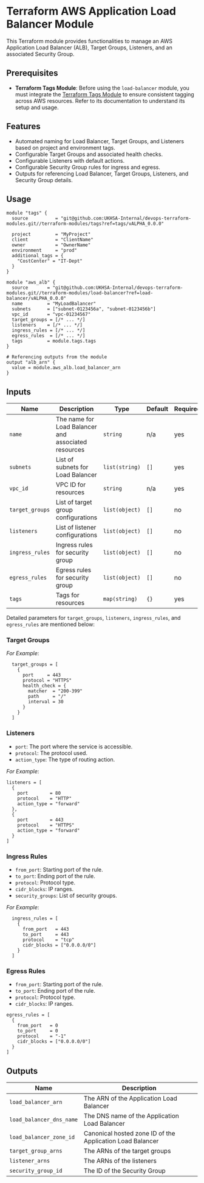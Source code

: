 # Terraform AWS Application Load Balancer Module

This Terraform module provides functionalities to manage an AWS Application Load Balancer (ALB), Target Groups, Listeners, and an associated Security Group.

## Prerequisites

- **Terraform Tags Module**: Before using the `load-balancer` module, you must integrate the [Terraform Tags Module](../helpers/tags) to ensure consistent tagging across AWS resources. Refer to its documentation to understand its setup and usage.

## Features

- Automated naming for Load Balancer, Target Groups, and Listeners based on project and environment tags.
- Configurable Target Groups and associated health checks.
- Configurable Listeners with default actions.
- Configurable Security Group rules for ingress and egress.
- Outputs for referencing Load Balancer, Target Groups, Listeners, and Security Group details.

## Usage

```hcl
module "tags" {
  source          = "git@github.com:UKHSA-Internal/devops-terraform-modules.git//terraform-modules/tags?ref=tags/vALPHA_0.0.0"

  project         = "MyProject"
  client          = "ClientName"
  owner           = "OwnerName"
  environment     = "prod"
  additional_tags = {
    "CostCenter" = "IT-Dept"
  }
}

module "aws_alb" {
  source       = "git@github.com:UKHSA-Internal/devops-terraform-modules.git//terraform-modules/load-balancer?ref=load-balancer/vALPHA_0.0.0"
  name         = "MyLoadBalancer"
  subnets      = ["subnet-0123456a", "subnet-0123456b"]
  vpc_id       = "vpc-01234567"
  target_groups = [/* ... */]
  listeners    = [/* ... */]
  ingress_rules = [/* ... */]
  egress_rules  = [/* ... */]
  tags         = module.tags.tags
}

# Referencing outputs from the module
output "alb_arn" {
  value = module.aws_alb.load_balancer_arn
}
```

## Inputs

| Name              | Description                                        | Type           | Default | Required |
|-------------------|----------------------------------------------------|----------------|---------|----------|
| `name`            | The name for Load Balancer and associated resources| `string`       | n/a     | yes      |
| `subnets`         | List of subnets for Load Balancer                  | `list(string)` | `[]`    | yes      |
| `vpc_id`          | VPC ID for resources                               | `string`       | n/a     | yes      |
| `target_groups`   | List of target group configurations                | `list(object)` | `[]`    | no       |
| `listeners`       | List of listener configurations                    | `list(object)` | `[]`    | no       |
| `ingress_rules`   | Ingress rules for security group                   | `list(object)` | `[]`    | no       |
| `egress_rules`    | Egress rules for security group                    | `list(object)` | `[]`    | no       |
| `tags`            | Tags for resources                                 | `map(string)`  | `{}`    | yes      |

Detailed parameters for `target_groups`, `listeners`, `ingress_rules`, and `egress_rules` are mentioned below:

### Target Groups

*For Example*:
```hcl
  target_groups = [
    {
      port     = 443
      protocol = "HTTPS"
      health_check = {
        matcher  = "200-399"
        path     = "/"
        interval = 30
      }
    }
  ]
```

### Listeners
- `port`: The port where the service is accessible.
- `protocol`: The protocol used.
- `action_type`: The type of routing action.

*For Example*:
```hcl
listeners = [
  {
    port        = 80
    protocol    = "HTTP"
    action_type = "forward"
  },
  {
    port        = 443
    protocol    = "HTTPS"
    action_type = "forward"
  }
]
```

### Ingress Rules

- `from_port`: Starting port of the rule.
- `to_port`: Ending port of the rule.
- `protocol`: Protocol type.
- `cidr_blocks`: IP ranges.
- `security_groups`: List of security groups.

*For Example*:
```hcl
  ingress_rules = [
    {
      from_port   = 443
      to_port     = 443
      protocol    = "tcp"
      cidr_blocks = ["0.0.0.0/0"]
    }
  ]
```
### Egress Rules
- `from_port`: Starting port of the rule.
- `to_port`: Ending port of the rule.
- `protocol`: Protocol type.
- `cidr_blocks`: IP ranges.

```hcl
egress_rules = [
  {
    from_port   = 0
    to_port     = 0
    protocol    = "-1"
    cidr_blocks = ["0.0.0.0/0"]
  }
]
```

## Outputs

| Name                    | Description                                     |
|-------------------------|-------------------------------------------------|
| `load_balancer_arn`     | The ARN of the Application Load Balancer        |
| `load_balancer_dns_name`| The DNS name of the Application Load Balancer   |
| `load_balancer_zone_id` | Canonical hosted zone ID of the Application Load Balancer |
| `target_group_arns`     | The ARNs of the target groups                   |
| `listener_arns`         | The ARNs of the listeners                       |
| `security_group_id`     | The ID of the Security Group    

